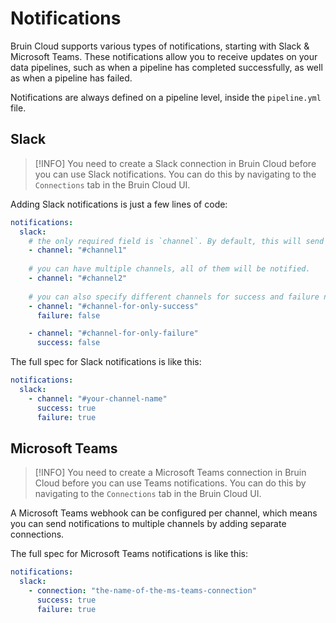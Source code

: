 # Notifications

Bruin Cloud supports various types of notifications, starting with Slack & Microsoft Teams. These notifications allow you to receive updates on your data pipelines, such as when a pipeline has completed successfully, as well as when a pipeline has failed.

Notifications are always defined on a pipeline level, inside the `pipeline.yml` file.

## Slack

> [!INFO]
> You need to create a Slack connection in Bruin Cloud before you can use Slack notifications. You can do this by navigating to the `Connections` tab in the Bruin Cloud UI.

Adding Slack notifications is just a few lines of code:
```yaml
notifications:
  slack:
    # the only required field is `channel`. By default, this will send both success and failure notifications to this channel.   
    - channel: "#channel1"
    
    # you can have multiple channels, all of them will be notified.
    - channel: "#channel2"
    
    # you can also specify different channels for success and failure notifications
    - channel: "#channel-for-only-success"
      failure: false

    - channel: "#channel-for-only-failure"
      success: false

```

The full spec for Slack notifications is like this:
```yaml
notifications:
  slack:
    - channel: "#your-channel-name"
      success: true
      failure: true
```

## Microsoft Teams

> [!INFO]
> You need to create a Microsoft Teams connection in Bruin Cloud before you can use Teams notifications. You can do this by navigating to the `Connections` tab in the Bruin Cloud UI.

A Microsoft Teams webhook can be configured per channel, which means you can send notifications to multiple channels by adding separate connections.

The full spec for Microsoft Teams notifications is like this:
```yaml
notifications:
  slack:
    - connection: "the-name-of-the-ms-teams-connection"
      success: true
      failure: true
```
